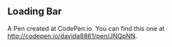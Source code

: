 ## Loading Bar


A Pen created at CodePen.io. You can find this one at http://codepen.io/davida8861/pen/JNQpNN.

 